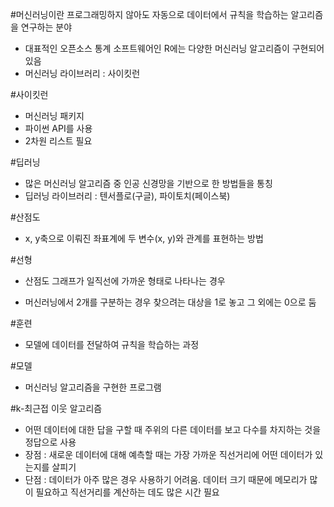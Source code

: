 #머신러닝이란
프로그래밍하지 않아도 자동으로 데이터에서 규칙을 학습하는 알고리즘을 연구하는 분야
- 대표적인 오픈소스 통계 소프트웨어인 R에는 다양한 머신러닝 알고리즘이 구현되어 있음
- 머신러닝 라이브러리 : 사이킷런

#사이킷런
- 머신러닝 패키지
- 파이썬 API를 사용
- 2차원 리스트 필요

#딥러닝
- 많은 머신러닝 알고리즘 중 인공 신경망을 기반으로 한 방법들을 통칭
- 딥러닝 라이브러리 : 텐서플로(구글), 파이토치(페이스북)

#산점도
- x, y축으로 이뤄진 좌표계에 두 변수(x, y)와 관계를 표현하는 방법

#선형
- 산점도 그래프가 일직선에 가까운 형태로 나타나는 경우

- 머신러닝에서 2개를 구분하는 경우 찾으려는 대상을 1로 놓고 그 외에는 0으로 둠

#훈련
- 모델에 데이터를 전달하여 규칙을 학습하는 과정

#모델
- 머신러닝 알고리즘을 구현한 프로그램

#k-최근접 이웃 알고리즘
- 어떤 데이터에 대한 답을 구할 때 주위의 다른 데이터를 보고 다수를 차지하는 것을 정답으로 사용
- 장점 : 새로운 데이터에 대해 예측할 때는 가장 가까운 직선거리에 어떤 데이터가 있는지를 살피기
- 단점 : 데이터가 아주 많은 경우 사용하기 어려움. 데이터 크기 때문에 메모리가 많이 필요하고 직선거리를 계산하는 데도 많은 시간 필요